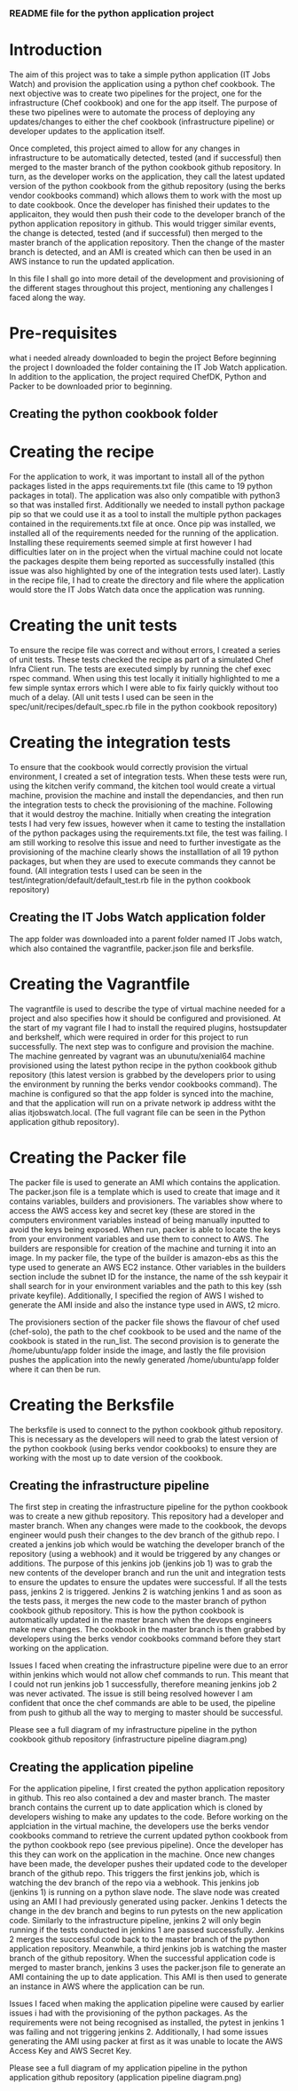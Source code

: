 ### README file for the python application project ###

# Introduction #

The aim of this project was to take a simple python application (IT Jobs Watch) and provision the application using a python chef cookbook.
The next objective was to create two pipelines for the project, one for the infrastructure (Chef cookbook) and one for the app itself.
The purpose of these two pipelines were to automate the process of deploying any updates/changes to either the chef cookbook (infrastructure pipeline) 
or developer updates to the application itself.

Once completed, this project aimed to allow for any changes in infrastructure to be automatically detected, tested (and if successful) then merged to the master branch 
of the python cookbook github repository. In turn, as the developer works on the application, they call the latest updated version of the python cookbook from the github repository 
(using the berks vendor cookbooks command) which allows them to work with the most up to date cookbook. Once the developer has finished their updates to the applicaiton, they would then 
push their code to the developer branch of the python application repository in github. This would trigger similar events, the change is detected, tested (and if successful) then merged to 
the master branch of the application repository. Then the change of the master branch is detected, and an AMI is created which can then be used in an AWS instance to run the 
updated application.

In this file I shall go into more detail of the development and provisioning of the different stages throughout this project, mentioning any challenges I faced along the way.

# Pre-requisites #
what i needed already downloaded to begin the project
Before beginning the project I downloaded the folder containing the IT Job Watch application. In addition to the application, the project required ChefDK, Python and Packer to be downloaded
prior to beginning.


## Creating the python cookbook folder ##

# Creating the recipe #
For the application to work, it was important to install all of the python packages listed in the apps requirements.txt file (this came to 19 python packages in total).
The application was also only compatible with python3 so that was installed first. Additionally we needed to install python package pip so that we could use it as a tool to install
the multiple python packages contained in the requirements.txt file at once. Once pip was installed, we installed all of the requirements needed for the running of the application. 
Installing these requirements seemed simple at first however I had difficulties later on in the project when the virtual machine could not locate the packages despite them being reported 
as successfully installed (this issue was also highlighted by one of the integration tests used later). Lastly in the recipe file, I had to create the directory and file where the 
application would store the IT Jobs Watch data once the application was running.

# Creating the unit tests #
To ensure the recipe file was correct and without errors, I created a series of unit tests. These tests checked the recipe as part of a simulated Chef Infra Client run. The tests are 
executed simply by running the chef exec rspec command. When using this test locally it initially highlighted to me a few simple syntax errors which I were able to fix fairly quickly
without too much of a delay. (All unit tests I used can be seen in the spec/unit/recipes/default_spec.rb file in the python cookbook repository)

# Creating the integration tests #
To ensure that the cookbook would correctly provision the virtual environment, I created a set of integration tests. When these tests were run, using the kitchen verify command, the kitchen
tool would create a virtual machine, provision the machine and install the dependancies, and then run the integration tests to check the provisioning of the machine. Following that it would 
destroy the machine. Initially when creating the integration tests I had very few issues, however when it came to testing the installation of the python packages using the requirements.txt file, 
the test was failing. I am still working to resolve this issue and need to further investigate as the provisioning of the machine clearly shows the installlation of all 19 python packages, 
but when they are used to execute commands they cannot be found. (All integration tests I used can be seen in the test/integration/default/default_test.rb file in the python cookbook
repository)

## Creating the IT Jobs Watch application folder ##
The app folder was downloaded into a parent folder named IT Jobs watch, which also contained the vagrantfile, packer.json file and berksfile. 

# Creating the Vagrantfile #
The vagrantfile is used to describe the type of virtual machine needed for a project and also specifies how it should be configured and provisioned.
At the start of my vagrant file I had to install the required plugins, hostsupdater and berkshelf, which were required in order for this project to run successfully. The next step
was to configure and provision the machine. The machine genreated by vagrant was an ubunutu/xenial64 machine provisioned using the latest python recipe in the python cookbook github repository
(this latest version is grabbed by the developers prior to using the environment by running the berks vendor cookbooks command). The machine is configured so that the app folder is synced into the 
machine, and that the application will run on a private network ip address witht the alias itjobswatch.local. (The full vagrant file can be seen in the Python application github repository).

# Creating the Packer file #
The packer file is used to generate an AMI which contains the application. The packer.json file is a template which is used to create that image and it contains variables, builders and provisioners.
The variables show where to access the AWS access key and secret key (these are stored in the computers environment variables instead of being manually inputted to avoid the keys being exposed.
When run, packer is able to locate the keys from your environment variables and use them to connect to AWS. The builders are responsible for creation of the machine and turning it into an image.
In my packer file, the type of the builder is amazon-ebs as this the type used to generate an AWS EC2 instance. Other variables in the builders section include the subnet ID for the instance, the name of 
the ssh keypair it shall search for in your environment variables and the path to this key (ssh private keyfile). Additionally, I specified the region of AWS I wished to generate the AMI inside and also the 
instance type used in AWS, t2 micro.

The provisioners section of the packer file shows the flavour of chef used (chef-solo), the path to the chef cookbook to be used and the name of the cookbook is stated in the run_list. 
The second provision is to generate the /home/ubuntu/app folder inside the image, and lastly the file provision pushes the application into the newly generated /home/ubuntu/app folder 
where it can then be run.

# Creating the Berksfile #
The berksfile is used to connect to the python cookbook github repository. This is necessary as the developers will need to grab the latest version of the python cookbook (using berks vendor cookbooks) 
to ensure they are working with the most up to date version of the cookbook.


## Creating the infrastructure pipeline ##
The first step in creating the infrastructure pipeline for the python cookbook was to create a new github repository. This repository had a developer and master branch. When any changes were made to the 
cookbook, the devops engineer would push their changes to the dev branch of the github repo. I created a jenkins job which would be watching the developer branch of the repository (using a webhook) and it
would be triggered by any changes or additions. The purpose of this jenkins job (jenkins job 1) was to grab the new contents of the developer branch and run the unit and integration tests to ensure the
updates to ensure the updates were successful. If all the tests pass, jenkins 2 is triggered. Jenkins 2 is watching jenkins 1 and as soon as the tests pass, it merges the new code to the master branch of 
python cookbook github repository. This is how the python cookbook is automatically updated in the master branch when the devops engineers make new changes. The cookbook in the master branch is then 
grabbed by developers using the berks vendor cookbooks command before they start working on the application. 

Issues I faced when creating the infrastructure pipeline were due to an error within jenkins which would not allow chef commands to run. This meant that I could not run jenkins job 1 successfully, therefore
meaning jenkins job 2 was never activated. The issue is still being resolved however I am confident that once the chef commands are able to be used, the pipeline from push to github all the way to merging to
master should be successful.

Please see a full diagram of my infrastructure pipeline in the python cookbook github repository (infrastructure pipeline diagram.png)


## Creating the application pipeline ##
For the application pipeline, I first created the python application repository in github. This reo also contained a dev and master branch. The master branch contains the current up to date application which is 
cloned by developers wishing to make any updates to the code. Before working on the applciation in the virtual machine, the developers use the berks vendor cookbooks command to retrieve the current updated python
cookbook from the python cookbook repo (see previous pipeline). Once the developer has this they can work on the application in the machine. Once new changes have been made, the developer pushes their updated code
to the developer branch of the github repo. This triggers the first jenkins job, which is watching the dev branch of the repo via a webhook. This jenkins job (jenkins 1) is running on a python slave node. 
The slave node was created using an AMI I had previously generated using packer. Jenkins 1 detects the change in the dev branch and begins to run pytests on the new application code. Similarly to the infrastructure 
pipeline, jenkins 2 will only begin running if the tests conducted in jenkins 1 are passed successfully. Jenkins 2 merges the successful code back to the master branch of the python application repository. 
Meanwhile, a third jenkins job is watching the master branch of the github repository. When the successful application code is merged to master branch, jenkins 3 uses the packer.json file to generate an AMI containing
the up to date application. This AMI is then used to generate an instance in AWS where the application can be run.

Issues I faced when making the application pipeline were caused by earlier issues i had with the provisioning of the python packages. As the requirements were not being recognised as installed, the pytest in jenkins 1
was failing and not triggering jenkins 2. Additionally, I had some issues generating the AMI using packer at first as it was unable to locate the AWS Access Key and AWS Secret Key.  

Please see a full diagram of my application pipeline in the python application github repository (application pipeline diagram.png)




